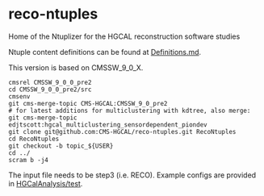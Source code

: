 # reco-ntuples
Home of the Ntuplizer for the HGCAL reconstruction software studies

Ntuple content definitions can be found at [Definitions.md](Definitions.md).

This version is based on CMSSW_9_0_X.

```
cmsrel CMSSW_9_0_0_pre2
cd CMSSW_9_0_0_pre2/src
cmsenv
git cms-merge-topic CMS-HGCAL:CMSSW_9_0_pre2
# for latest additions for multiclustering with kdtree, also merge:
git cms-merge-topic edjtscott:hgcal_multiclustering_sensordependent_piondev
git clone git@github.com:CMS-HGCAL/reco-ntuples.git RecoNtuples
cd RecoNtuples
git checkout -b topic_${USER}
cd ../
scram b -j4
```

The input file needs to be step3 (i.e. RECO). Example configs are provided in [HGCalAnalysis/test](HGCalAnalysis/test).
